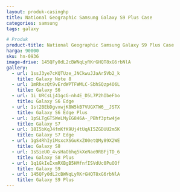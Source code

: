 ```yaml
---
layout: produk-casinghp
title: National Geographic Samsung Galaxy S9 Plus Case
categories: samsung
tags: galaxy

# Produk
product-title: National Geographic Samsung Galaxy S9 Plus Case
harga: 90000
sku: hn-0936
image-drive: 145QFy0dL2cBWNqLyRKrGHQT8xG6rbNlA
gallery:
  - url: 1ssJ3ye7cKQTUze_JNCkwuJJaAr5Vb2_k
    title: Galaxy Note 8
  - url: 1mRhxzQt9vErdWPTFWMLC-SbhSQzp4O6L
    title: Galaxy S6
  - url: 1i_URCsLj41gcG-nh4E_D5L7P2hIbeFbo
    title: Galaxy S6 Edge
  - url: 1st2BEbDgvxwjK8W5kB7VUGXTW6__JSTX
    title: Galaxy S6 Edge Plus
  - url: 1pSLTgGT5WeLMyEG846A-_PBhf3ptw4je
    title: Galaxy S7
  - url: 18I5bKqJ4fmKfK9Uj4tUqAI5ZGDUU2m5K
    title: Galaxy S7 Edge
  - url: 1gS4RhIyiMsxcXSGuKxZ00etQMy89X2WE
    title: Galaxy S8
  - url: 1sSieUO_4vsHaObhq5kXeNao9RBFjTD_6
    title: Galaxy S8 Plus
  - url: 1q1GkIeIxmRXBgB5HMfnfISVdUc0PuOOf
    title: Galaxy S9
  - url: 145QFy0dL2cBWNqLyRKrGHQT8xG6rbNlA
    title: Galaxy S9 Plus
---
```

